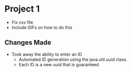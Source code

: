 # Project 1

* Fix csv file
* Include GIFs on how to do this

## Changes Made
* Took away the ability to enter an ID
    - Automated ID generation using the java.util.uuid class.
    - Each ID is a new uuid that is guaranteed 